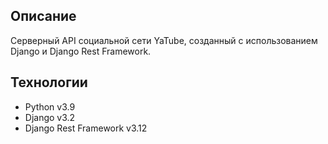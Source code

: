 ## Описание

Серверный API социальной сети YaTube, созданный с использованием Django и
Django Rest Framework.

## Технологии

- Python v3.9
- Django v3.2
- Django Rest Framework v3.12
